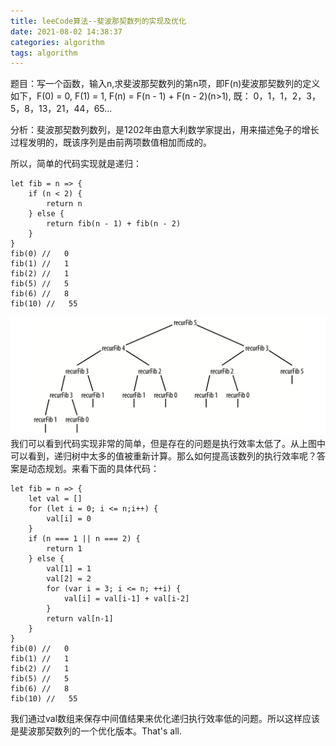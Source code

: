 ```yaml
---
title: leeCode算法--斐波那契数列的实现及优化
date: 2021-08-02 14:38:37
categories: algorithm
tags: algorithm
---
```

题目：写一个函数，输入n,求斐波那契数列的第n项，即F(n)斐波那契数列的定义如下，F(0) = 0, F(1) = 1, F(n) = F(n - 1) + F(n - 2)(n>1), 既： 0，1，1，2，3，5，8，13，21，44，65...

分析：斐波那契数列数列，是1202年由意大利数学家提出，用来描述兔子的增长过程发明的，既该序列是由前两项数值相加而成的。

所以，简单的代码实现就是递归：

```
let fib = n => {
    if (n < 2) {
        return n
    } else {
        return fib(n - 1) + fib(n - 2)
    }
}
fib(0) //   0
fib(1) //   1
fib(2) //   1
fib(5) //   5
fib(6) //   8
fib(10) //   55
```
![斐波那契数列](./39/1.png)
我们可以看到代码实现非常的简单，但是存在的问题是执行效率太低了。从上图中可以看到，递归树中太多的值被重新计算。那么如何提高该数列的执行效率呢？答案是动态规划。来看下面的具体代码：
```
let fib = n => {
    let val = []
    for (let i = 0; i <= n;i++) {
        val[i] = 0
    }
    if (n === 1 || n === 2) {
        return 1
    } else {
        val[1] = 1
        val[2] = 2
        for (var i = 3; i <= n; ++i) {
            val[i] = val[i-1] + val[i-2]
        }
        return val[n-1]
    }
}
fib(0) //   0
fib(1) //   1
fib(2) //   1
fib(5) //   5
fib(6) //   8
fib(10) //   55
```
我们通过val数组来保存中间值结果来优化递归执行效率低的问题。所以这样应该是斐波那契数列的一个优化版本。That's all.